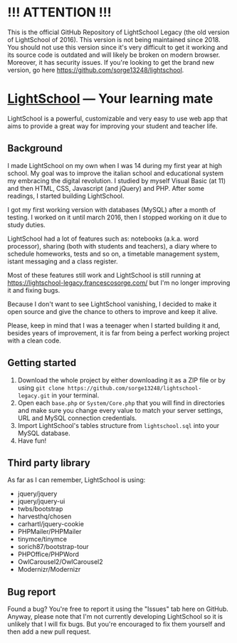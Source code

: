 # !!! ATTENTION !!!
This is the official GitHub Repository of LightSchool Legacy (the old version of LightSchool of 2016).
This version is not being maintained since 2018. You should not use this version since it's very difficult to get it working and its source code is outdated and will likely be broken on modern browser. Moreover, it has security issues.
If you're looking to get the brand new version, go here https://github.com/sorge13248/lightschool.

# [LightSchool](https://lightschool-legacy.francescosorge.com/ "LightSchool homepage") — Your learning mate
LightSchool is a powerful, customizable and very easy to use web app that aims to provide a great way for improving your student and teacher life.

## Background ##
I made LightSchool on my own when I was 14 during my first year at high school. My goal was to improve the italian school and educational system my embracing the digital revolution. I studied by myself Visual Basic (at 11) and then HTML, CSS, Javascript (and jQuery) and PHP. After some readings, I started building LightSchool.

I got my first working version with databases (MySQL) after a month of testing. I worked on it until march 2016, then I stopped working on it due to study duties.

LightSchool had a lot of features such as: notebooks (a.k.a. word processor), sharing (both with students and teachers), a diary where to schedule homeworks, tests and so on, a timetable management system, istant messaging and a class register.

Most of these features still work and LightSchool is still running at https://lightschool-legacy.francescosorge.com/ but I'm no longer improving it and fixing bugs.

Because I don't want to see LightSchool vanishing, I decided to make it open source and give the chance to others to improve and keep it alive.

Please, keep in mind that I was a teenager when I started building it and, besides years of improvement, it is far from being a perfect working project with a clean code.

## Getting started ##
1. Download the whole project by either downloading it as a ZIP file or by using ```git clone https://github.com/sorge13248/lightschool-legacy.git``` in your terminal.
2. Open each ```base.php``` or ```System/Core.php``` that you will find in directories and make sure you change every value to match your server settings, URL and MySQL connection credentials.
3. Import LightSchool's tables structure from ```lightschool.sql``` into your MySQL database.
4. Have fun!

## Third party library ##
As far as I can remember, LightSchool is using:
* jquery/jquery
* jquery/jquery-ui
* twbs/bootstrap
* harvesthq/chosen
* carhartl/jquery-cookie
* PHPMailer/PHPMailer
* tinymce/tinymce
* sorich87/bootstrap-tour
* PHPOffice/PHPWord
* OwlCarousel2/OwlCarousel2
* Modernizr/Modernizr

## Bug report ##
Found a bug? You're free to report it using the "Issues" tab here on GitHub. Anyway, please note that I'm not currently developing LightSchool so it is unlikely that I will fix bugs. But you're encouraged to fix them yourself and then add a new pull request.
